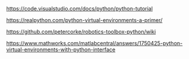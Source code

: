 https://code.visualstudio.com/docs/python/python-tutorial

https://realpython.com/python-virtual-environments-a-primer/

https://github.com/petercorke/robotics-toolbox-python/wiki

https://www.mathworks.com/matlabcentral/answers/1750425-python-virtual-environments-with-python-interface

